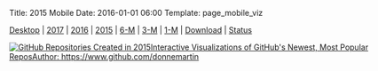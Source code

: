 Title: 2015 Mobile
Date: 2016-01-01 06:00
Template: page_mobile_viz

[Desktop](./2015) | [2017](./2017) | [2016](./2016) | [2015](./2015) | [6-M](./6-month) | [3-M](./3-month) | [1-M](./1-month) | [Download](./faq#can-i-viz-offline) | [Status](https://trust.tableau.com/status/tableau-public)

<div class="container-non-responsive">
<p align="center">
  <script type='text/javascript' src='https://public.tableau.com/javascripts/api/viz_v1.js'></script><div class='tableauPlaceholder' style='width: 654px; height: 719px;'><noscript><a href='http:&#47;&#47;donnemartin.com&#47;viz&#47;pages&#47;2015'><img alt='GitHub Repositories Created in 2015Interactive Visualizations of GitHub&#39;s Newest, Most Popular ReposAuthor: https:&#47;&#47;www.github.com&#47;donnemartin ' src='https:&#47;&#47;public.tableau.com&#47;static&#47;images&#47;Gi&#47;GitHub2015_0&#47;viz&#47;1_rss.png' style='border: none' /></a></noscript><object class='tableauViz' width='654' height='719' style='display:none;'><param name='host_url' value='https%3A%2F%2Fpublic.tableau.com%2F' /> <param name='site_root' value='' /><param name='name' value='GitHub2015_0&#47;viz' /><param name='tabs' value='no' /><param name='toolbar' value='yes' /><param name='static_image' value='https:&#47;&#47;public.tableau.com&#47;static&#47;images&#47;Gi&#47;GitHub2015_0&#47;viz&#47;1.png' /> <param name='animate_transition' value='yes' /><param name='display_static_image' value='no' /><param name='display_spinner' value='yes' /><param name='display_overlay' value='yes' /><param name='display_count' value='yes' /><param name='showVizHome' value='no' /><param name='showTabs' value='y' /><param name='bootstrapWhenNotified' value='true' /></object></div>
</p>
</div>

